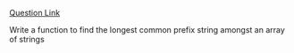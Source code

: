 [Question Link](http://leetcode.com/onlinejudge#question_14)

Write a function to find the longest common prefix string amongst an array of strings

